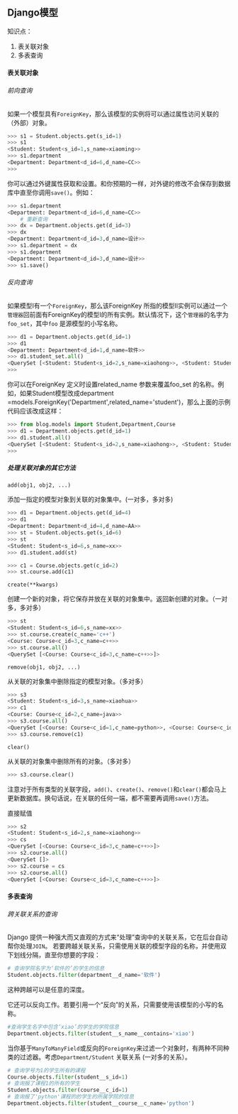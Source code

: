 ## Django模型

知识点：

1. 表关联对象
2. 多表查询

#### 表关联对象

###### 前向查询

如果一个模型具有`ForeignKey`，那么该模型的实例将可以通过属性访问关联的（外部）对象。

```python
>>> s1 = Student.objects.get(s_id=1)
>>> s1
<Student: Student<s_id=1,s_name=xiaoming>>
>>> s1.department
<Department: Department<d_id=6,d_name=CC>>
>>> 
```

你可以通过外键属性获取和设置。和你预期的一样，对外键的修改不会保存到数据库中直至你调用`save()`。例如：

```python
>>> s1.department
<Department: Department<d_id=6,d_name=CC>>
    # 重新查询
>>> dx = Department.objects.get(d_id=3)
>>> dx
<Department: Department<d_id=3,d_name=设计>>
>>> s1.department = dx
>>> s1.department 
<Department: Department<d_id=3,d_name=设计>>
>>> s1.save()
```

###### 反向查询

如果模型I有一个`ForeignKey`，那么该ForeignKey 所指的模型II实例可以通过一个`管理器`回前面有ForeignKey的模型I的所有实例。默认情况下，这个`管理器`的名字为`foo_set`，其中`foo` 是源模型的小写名称。

```python
>>> d1 = Department.objects.get(d_id=1)
>>> d1
<Department: Department<d_id=1,d_name=软件>>
>>> d1.student_set.all()
<QuerySet [<Student: Student<s_id=2,s_name=xiaohong>>, <Student: Student<s_id=3,s_name=xiaohua>>, <Student: Student<s_id=4,s_name=xiaoxin>>, <Student: Student<s_id=5,s_name=小明>>]>
>>> 

```

你可以在ForeignKey 定义时设置related_name 参数来覆盖foo_set 的名称。例如，如果Student模型改成department =models.ForeignKey('Department',related_name='student')，那么上面的示例代码应该改成这样：

```python
>>> from blog.models import Student,Department,Course
>>> d1 = Department.objects.get(d_id=1)
>>> d1.student.all()
<QuerySet [<Student: Student<s_id=2,s_name=xiaohong>>, <Student: Student<s_id=3,s_name=xiaohua>>, <Student: Student<s_id=4,s_name=xiaoxin>>, <Student: Student<s_id=5,s_name=小明>>]>
>>> 
```

##### 处理关联对象的其它方法

`add(obj1, obj2, ...)`

添加一指定的模型对象到关联的对象集中。(一对多，多对多)

```python
>>> d1 = Department.objects.get(d_id=4)
>>> d1
<Department: Department<d_id=4,d_name=AA>>
>>> st = Student.objects.get(s_id=6)
>>> st
<Student: Student<s_id=6,s_name=xx>>
>>> d1.student.add(st)

>>> c1 = Course.objects.get(c_id=2)
>>> st.course.add(c1)
```

`create(**kwargs)`

创建一个新的对象，将它保存并放在关联的对象集中。返回新创建的对象。（一对多，多对多）

```python
>>> st
<Student: Student<s_id=6,s_name=xx>>
>>> st.course.create(c_name='c++')
<Course: Course<c_id=3,c_name=c++>>
>>> st.course.all()
<QuerySet [<Course: Course<c_id=3,c_name=c++>>]>
```

`remove(obj1, obj2, ...)`

从关联的对象集中删除指定的模型对象。（多对多）

```python
>>> s3
<Student: Student<s_id=3,s_name=xiaohua>>
>>> c1
<Course: Course<c_id=2,c_name=java>>
>>> s3.course.all()
<QuerySet [<Course: Course<c_id=1,c_name=python>>, <Course: Course<c_id=2,c_name=java>>, <Course: Course<c_id=3,c_name=c++>>]>
>>> s3.course.remove(c1)
```

`clear()`

从关联的对象集中删除所有的对象。（多对多）

```python
>>> s3.course.clear()
```

注意对于所有类型的关联字段，`add()`、`create()`、`remove()`和`clear()`都会马上更新数据库。换句话说，在关联的任何一端，都不需要再调用`save()`方法。

直接赋值

```python
>>> s2
<Student: Student<s_id=2,s_name=xiaohong>>
>>> cs
<QuerySet [<Course: Course<c_id=3,c_name=c++>>]>
>>> s2.course.all()
<QuerySet []>
>>> s2.course = cs
>>> s2.course.all()
<QuerySet [<Course: Course<c_id=3,c_name=c++>>]>
```

#### 多表查询

###### 跨关联关系的查询

Django 提供一种强大而又直观的方式来“处理”查询中的关联关系，它在后台自动帮你处理`JOIN`。 若要跨越关联关系，只需使用关联的模型字段的名称，并使用双下划线分隔，直至你想要的字段：

```python
# 查询学院名字为‘软件的’的学生的信息 
Student.objects.filter(department__d_name='软件')
```

这种跨越可以是任意的深度。

它还可以反向工作。若要引用一个“反向”的关系，只需要使用该模型的小写的名称。

```python
#查询学生名字中包含‘xiao’的学生的学院信息
Department.objects.filter(student__s_name__contains='xiao')
```

当你基于`ManyToManyField`或反向的`ForeignKey`来过滤一个对象时，有两种不同种类的过滤器。考虑`Department/Student` 关联关系 (一对多的关系）。

```python
# 查询学号为1的学生所有的课程
Course.objects.filter(student__s_id=1)
# 查询报了课程1的所有的学生
Student.objects.filter(course__c_id=1)
# 查询报了'python'课程的的学生的所属学院的信息
Department.objects.filter(student__course__c_name='python')
```



